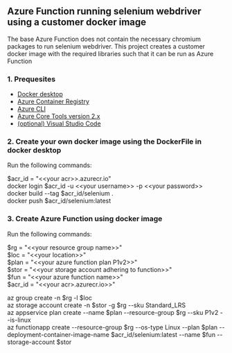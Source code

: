 ## Azure Function running selenium webdriver using a customer docker image
The base Azure Function does not contain the necessary chromium packages to run selenium webdriver. This project creates a customer docker image with the required libraries such that it can be run as Azure Function

### 1. Prequesites

- [Docker desktop](https://docs.docker.com/get-docker/)
- [Azure Container Registry](https://docs.microsoft.com/nl-nl/azure/container-registry/container-registry-get-started-portal)
- [Azure CLI](https://docs.microsoft.com/en-us/cli/azure/install-azure-cli?view=azure-cli-latest)
- [Azure Core Tools version 2.x](https://docs.microsoft.com/en-us/azure/azure-functions/functions-run-local?tabs=windows%2Ccsharp%2Cbash#v2)
- [(optional) Visual Studio Code](https://code.visualstudio.com/)

### 2. Create your own docker image using the DockerFile in docker desktop

Run the following commands:

$acr_id = "\<\<your acr\>\>.azurecr.io"  
docker login $acr_id -u \<\<your username\>\> -p \<\<your password\>\>  
docker build --tag $acr_id/selenium .  
docker push $acr_id/selenium:latest

### 3. Create Azure Function using docker image

Run the following commands:

$rg = "\<\<your resource group name\>\>"  
$loc = "\<\<your location\>\>"  
$plan = "\<\<your azure function plan P1v2\>\>"  
$stor = "\<\<your storage account adhering to function\>\>"  
$fun = "\<\<your azure function name\>\>"  
$acr_id = "\<\<your acr>.azurecr.io\>\>"  

az group create -n $rg -l $loc  
az storage account create -n $stor -g $rg --sku Standard_LRS  
az appservice plan create --name $plan --resource-group $rg --sku P1v2 --is-linux  
az functionapp create --resource-group $rg --os-type Linux --plan $plan --deployment-container-image-name $acr_id/selenium:latest --name $fun --storage-account $stor  